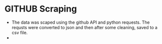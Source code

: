 # GITHUB Scraping

 - The data was scaped using the github API and python requests. The requsts were converted to json and then after some cleaning, saved to a csv file.
 - 